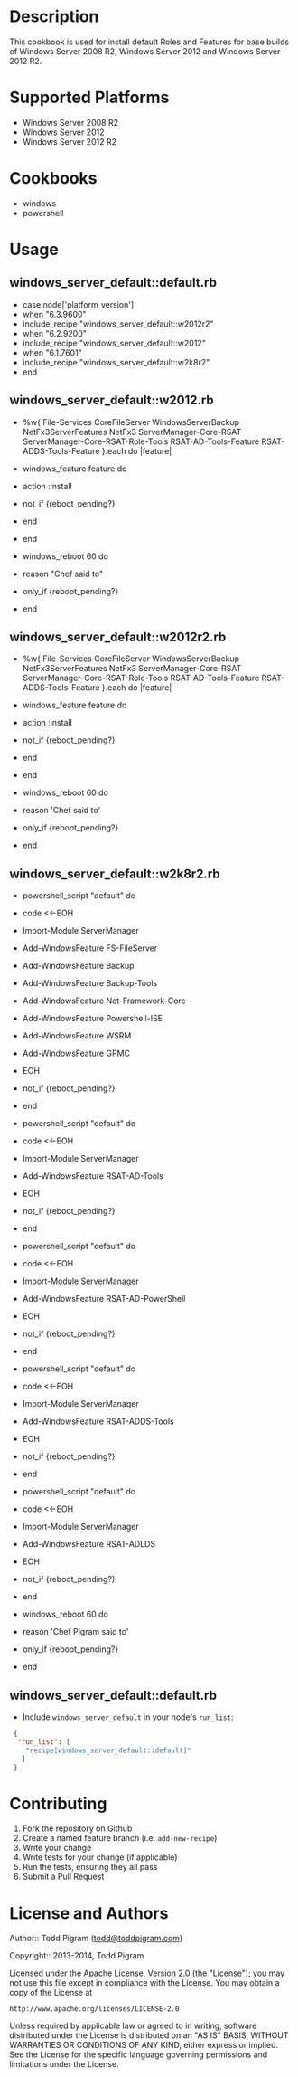 Description
===========
This cookbook is used for install default Roles and Features for base builds of Windows Server 2008 R2, Windows Server 2012 and Windows Server 2012 R2.


Supported Platforms
===================

* Windows Server 2008 R2
* Windows Server 2012
* Windows Server 2012 R2


Cookbooks
=========

* windows
* powershell

Usage
=====

windows_server_default::default.rb
----------------------------------
* case node['platform_version']
* when "6.3.9600"
*   include_recipe "windows_server_default::w2012r2"
* when "6.2.9200"
*   include_recipe "windows_server_default::w2012"
* when "6.1.7601"
*   include_recipe "windows_server_default::w2k8r2"
* end

windows_server_default::w2012.rb
--------------------------------
* %w{ File-Services CoreFileServer  WindowsServerBackup NetFx3ServerFeatures NetFx3 ServerManager-Core-RSAT ServerManager-Core-RSAT-Role-Tools  RSAT-AD-Tools-Feature RSAT-ADDS-Tools-Feature }.each do |feature|
*  windows_feature feature do
*    action :install
*    not_if {reboot_pending?}
*  end
* end

* windows_reboot 60 do
*   reason "Chef said to"
*   only_if {reboot_pending?}
* end

windows_server_default::w2012r2.rb
----------------------------------
* %w{ File-Services CoreFileServer  WindowsServerBackup NetFx3ServerFeatures NetFx3 ServerManager-Core-RSAT ServerManager-Core-RSAT-Role-Tools RSAT-AD-Tools-Feature RSAT-ADDS-Tools-Feature }.each do |feature|
*  windows_feature feature do
*    action :install
*    not_if {reboot_pending?}
*  end
* end


* windows_reboot 60 do
*   reason 'Chef said to'
*   only_if {reboot_pending?}
* end

windows_server_default::w2k8r2.rb
---------------------------------
* powershell_script "default" do
*   code <<-EOH
*   Import-Module ServerManager
*   Add-WindowsFeature FS-FileServer
*   Add-WindowsFeature Backup
*   Add-WindowsFeature Backup-Tools
*   Add-WindowsFeature Net-Framework-Core
*   Add-WindowsFeature Powershell-ISE
*   Add-WindowsFeature WSRM
*   Add-WindowsFeature GPMC
*   EOH
*   not_if {reboot_pending?}
* end

* powershell_script "default" do
*   code <<-EOH
*   Import-Module ServerManager
*   Add-WindowsFeature RSAT-AD-Tools
*   EOH
*   not_if {reboot_pending?}
* end

* powershell_script "default" do
*   code <<-EOH
*   Import-Module ServerManager
*   Add-WindowsFeature RSAT-AD-PowerShell
*   EOH
*   not_if {reboot_pending?}
* end

* powershell_script "default" do
*   code <<-EOH
*   Import-Module ServerManager
*   Add-WindowsFeature RSAT-ADDS-Tools
*   EOH
*   not_if {reboot_pending?}
* end

* powershell_script "default" do
*   code <<-EOH
*   Import-Module ServerManager
*   Add-WindowsFeature RSAT-ADLDS
*   EOH
*   not_if {reboot_pending?}
* end

* windows_reboot 60 do
*   reason 'Chef Pigram said to'
*   only_if {reboot_pending?}
* end

windows_server_default::default.rb
----------------------------------

* Include `windows_server_default` in your node's `run_list`:

```json
 {
  "run_list": [
    "recipe[windows_server_default::default]"
   ]
 }
 ```

  Contributing
=============

1. Fork the repository on Github
2. Create a named feature branch (i.e. `add-new-recipe`)
3. Write your change
4. Write tests for your change (if applicable)
5. Run the tests, ensuring they all pass
6. Submit a Pull Request

License and Authors
===================

Author:: Todd Pigram (<todd@toddpigram.com>)

Copyright:: 2013-2014, Todd Pigram

Licensed under the Apache License, Version 2.0 (the "License");
you may not use this file except in compliance with the License.
You may obtain a copy of the License at

    http://www.apache.org/licenses/LICENSE-2.0

Unless required by applicable law or agreed to in writing, software
distributed under the License is distributed on an "AS IS" BASIS,
WITHOUT WARRANTIES OR CONDITIONS OF ANY KIND, either express or implied.
See the License for the specific language governing permissions and
limitations under the License.


